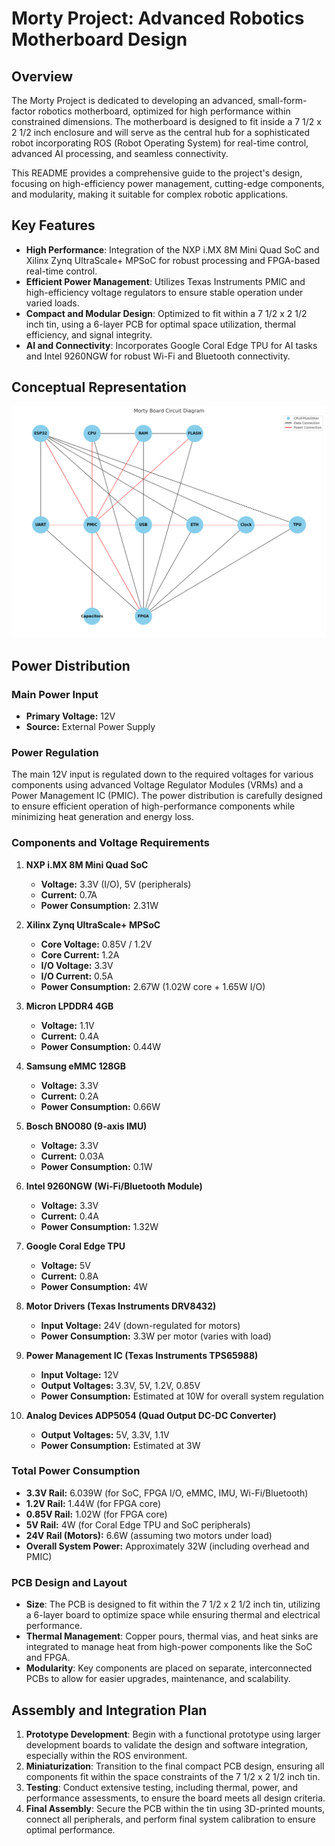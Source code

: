 # Morty Project: Advanced Robotics Motherboard Design

## Overview

The Morty Project is dedicated to developing an advanced, small-form-factor robotics motherboard, optimized for high performance within constrained dimensions. The motherboard is designed to fit inside a 7 1/2 x 2 1/2 inch enclosure and will serve as the central hub for a sophisticated robot incorporating ROS (Robot Operating System) for real-time control, advanced AI processing, and seamless connectivity.

This README provides a comprehensive guide to the project's design, focusing on high-efficiency power management, cutting-edge components, and modularity, making it suitable for complex robotic applications.

## Key Features

- **High Performance**: Integration of the NXP i.MX 8M Mini Quad SoC and Xilinx Zynq UltraScale+ MPSoC for robust processing and FPGA-based real-time control.
- **Efficient Power Management**: Utilizes Texas Instruments PMIC and high-efficiency voltage regulators to ensure stable operation under varied loads.
- **Compact and Modular Design**: Optimized to fit within a 7 1/2 x 2 1/2 inch tin, using a 6-layer PCB for optimal space utilization, thermal efficiency, and signal integrity.
- **AI and Connectivity**: Incorporates Google Coral Edge TPU for AI tasks and Intel 9260NGW for robust Wi-Fi and Bluetooth connectivity.

## Conceptual Representation

![mortDiagram](https://github.com/HermiTech-LLC/Morty/blob/main/Images/Mortboard.PNG)

## Power Distribution

### Main Power Input

- **Primary Voltage:** 12V
- **Source:** External Power Supply

### Power Regulation

The main 12V input is regulated down to the required voltages for various components using advanced Voltage Regulator Modules (VRMs) and a Power Management IC (PMIC). The power distribution is carefully designed to ensure efficient operation of high-performance components while minimizing heat generation and energy loss.

### Components and Voltage Requirements

1. **NXP i.MX 8M Mini Quad SoC**
   - **Voltage:** 3.3V (I/O), 5V (peripherals)
   - **Current:** 0.7A
   - **Power Consumption:** 2.31W

2. **Xilinx Zynq UltraScale+ MPSoC**
   - **Core Voltage:** 0.85V / 1.2V
   - **Core Current:** 1.2A
   - **I/O Voltage:** 3.3V
   - **I/O Current:** 0.5A
   - **Power Consumption:** 2.67W (1.02W core + 1.65W I/O)

3. **Micron LPDDR4 4GB**
   - **Voltage:** 1.1V
   - **Current:** 0.4A
   - **Power Consumption:** 0.44W

4. **Samsung eMMC 128GB**
   - **Voltage:** 3.3V
   - **Current:** 0.2A
   - **Power Consumption:** 0.66W

5. **Bosch BNO080 (9-axis IMU)**
   - **Voltage:** 3.3V
   - **Current:** 0.03A
   - **Power Consumption:** 0.1W

6. **Intel 9260NGW (Wi-Fi/Bluetooth Module)**
   - **Voltage:** 3.3V
   - **Current:** 0.4A
   - **Power Consumption:** 1.32W

7. **Google Coral Edge TPU**
   - **Voltage:** 5V
   - **Current:** 0.8A
   - **Power Consumption:** 4W

8. **Motor Drivers (Texas Instruments DRV8432)**
   - **Input Voltage:** 24V (down-regulated for motors)
   - **Power Consumption:** 3.3W per motor (varies with load)

9. **Power Management IC (Texas Instruments TPS65988)**
   - **Input Voltage:** 12V
   - **Output Voltages:** 3.3V, 5V, 1.2V, 0.85V
   - **Power Consumption:** Estimated at 10W for overall system regulation

10. **Analog Devices ADP5054 (Quad Output DC-DC Converter)**
    - **Output Voltages:** 5V, 3.3V, 1.1V
    - **Power Consumption:** Estimated at 3W

### Total Power Consumption

- **3.3V Rail:** 6.039W (for SoC, FPGA I/O, eMMC, IMU, Wi-Fi/Bluetooth)
- **1.2V Rail:** 1.44W (for FPGA core)
- **0.85V Rail:** 1.02W (for FPGA core)
- **5V Rail:** 4W (for Coral Edge TPU and SoC peripherals)
- **24V Rail (Motors):** 6.6W (assuming two motors under load)
- **Overall System Power:** Approximately 32W (including overhead and PMIC)

### PCB Design and Layout

- **Size**: The PCB is designed to fit within the 7 1/2 x 2 1/2 inch tin, utilizing a 6-layer board to optimize space while ensuring thermal and electrical performance.
- **Thermal Management**: Copper pours, thermal vias, and heat sinks are integrated to manage heat from high-power components like the SoC and FPGA.
- **Modularity**: Key components are placed on separate, interconnected PCBs to allow for easier upgrades, maintenance, and scalability.

## Assembly and Integration Plan

1. **Prototype Development**: Begin with a functional prototype using larger development boards to validate the design and software integration, especially within the ROS environment.
2. **Miniaturization**: Transition to the final compact PCB design, ensuring all components fit within the space constraints of the 7 1/2 x 2 1/2 inch tin.
3. **Testing**: Conduct extensive testing, including thermal, power, and performance assessments, to ensure the board meets all design criteria.
4. **Final Assembly**: Secure the PCB within the tin using 3D-printed mounts, connect all peripherals, and perform final system calibration to ensure optimal performance.
